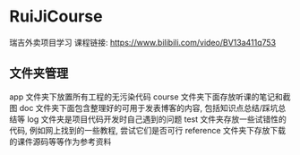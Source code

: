 # RuiJiCourse
瑞吉外卖项目学习
课程链接:
https://www.bilibili.com/video/BV13a411q753

## 文件夹管理
app 文件夹下放置所有工程的无污染代码
course 文件夹下面存放听课的笔记和截图
doc 文件夹下面包含整理好的可用于发表博客的内容, 包括知识点总结/踩坑总结等
log 文件夹是项目代码开发时自己遇到的问题
test 文件夹存放一些试错性的代码, 例如网上找到的一些教程, 尝试它们是否可行
reference 文件夹下存放下载的课件源码等等作为参考资料



